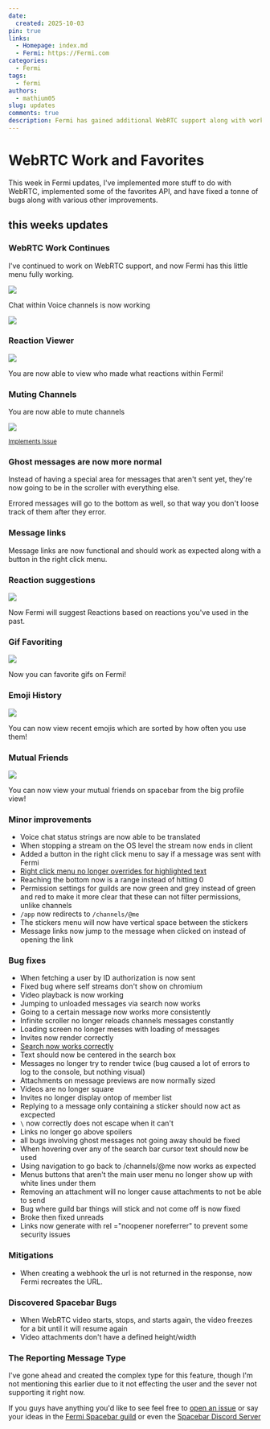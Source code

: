 ```yaml
---
date:
  created: 2025-10-03
pin: true
links:
  - Homepage: index.md
  - Fermi: https://Fermi.com
categories:
  - Fermi
tags:
  - fermi
authors:
  - mathium05
slug: updates
comments: true
description: Fermi has gained additional WebRTC support along with work on favorites and a lot of bug fixing!
---
```


# WebRTC Work and Favorites
This week in Fermi updates, I've implemented more stuff to do with WebRTC, implemented some of the favorites API, and have fixed a tonne of bugs along with various other improvements. 

<!-- more -->

## this weeks updates

### WebRTC Work Continues
I've continued to work on WebRTC support, and now Fermi has this little menu fully working.

![](../assets/updates3_20250928171535738.png)

Chat within Voice channels is now working

![](../assets/updates3_20250929124128533.png)


### Reaction Viewer

![](../assets/updates3_20250929153912244.png)

You are now able to view who made what reactions within Fermi!

### Muting Channels

You are now able to mute channels

![](../assets/updates3_20250929163954817.png)

<small> [Implements Issue](https://github.com/MathMan05/Fermi/issues/118) </small>

### Ghost messages are now more normal
Instead of having a special area for messages that aren't sent yet, they're now going to be in the scroller with everything else. 

Errored messages will go to the bottom as well, so that way you don't loose track of them after they error.

### Message links
Message links are now functional and should work as expected along with a button in the right click menu.

### Reaction suggestions
![](../assets/updates3_20251003221250396.png)

Now Fermi will suggest Reactions based on reactions you've used in the past.

### Gif Favoriting
![](../assets/updates3_20251001120031320.png)

Now you can favorite gifs on Fermi!

### Emoji History
![](../assets/updates3_20251001170417286.png)

You can now view recent emojis which are sorted by how often you use them!

### Mutual Friends
![](../assets/updates3_20251001173917563.png)

You can now view your mutual friends on spacebar from the big profile view!


### Minor improvements
* Voice chat status strings are now able to be translated
* When stopping a stream on the OS level the stream now ends in client
* Added a button in the right click menu to say if a message was sent with Fermi
* [Right click menu no longer overrides for highlighted text](https://github.com/MathMan05/Fermi/issues/124)
* Reaching the bottom now is a range instead of hitting 0
* Permission settings for guilds are now green and grey instead of green and red to make it more clear that these can not filter permissions, unlike channels
* `/app` now redirects to `/channels/@me`
* The stickers menu will now have vertical space between the stickers
* Message links now jump to the message when clicked on instead of opening the link

### Bug fixes
* When fetching a user by ID authorization is now sent
* Fixed bug where self streams don't show on chromium
* Video playback is now working
* Jumping to unloaded messages via search now works
* Going to a certain message now works more consistently
* Infinite scroller no longer reloads channels messages constantly
* Loading screen no longer messes with loading of messages
* Invites now render correctly
* [Search now works correctly](https://github.com/MathMan05/Fermi/issues/123)
* Text should now be centered in the search box
* Messages no longer try to render twice (bug caused a lot of errors to log to the console, but nothing visual)
* Attachments on message previews are now normally sized
* Videos are no longer square
* Invites no longer display ontop of member list
* Replying to a message only containing a sticker should now act as excpected
* `\` now correctly does not escape when it can't
* Links no longer go above spoilers
* all bugs involving ghost messages not going away should be fixed
* When hovering over any of the search bar cursor text should now be used
* Using navigation to go back to /channels/@me now works as expected
* Menus buttons that aren't the main user menu no longer show up with white lines under them
* Removing an attachment will no longer cause attachments to not be able to send
* Bug where guild bar things will stick and not come off is now fixed
* Broke then fixed unreads
* Links now generate with rel ="noopener noreferrer" to prevent some security issues

### Mitigations
* When creating a webhook the url is not returned in the response, now Fermi recreates the URL.

### Discovered Spacebar Bugs
* When WebRTC video starts, stops, and starts again, the video freezes for a bit until it will resume again
* Video attachments don't have a defined height/width

### The Reporting Message Type
I've gone ahead and created the complex type for this feature, though I'm not mentioning this earlier due to it not effecting the user and the sever not supporting it right now.

If you guys have anything you'd like to see feel free to [open an issue](https://github.com/MathMan05/Fermi/issues/new) or say your ideas in the [Fermi Spacebar guild](https://fermi.chat/invite/USgYJo?instance=https%3A%2F%2Fspacebar.chat) or even the [Spacebar Discord Server](https://discord.gg/JDjMXTGeY9)
